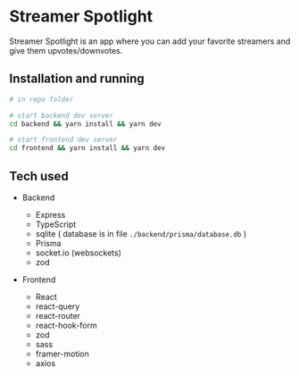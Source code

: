 # Streamer Spotlight

Streamer Spotlight is an app where you can add your favorite streamers and give them upvotes/downvotes.

## Installation and running

```bash
# in repo folder

# start backend dev server
cd backend && yarn install && yarn dev

# start frontend dev server
cd frontend && yarn install && yarn dev
```

## Tech used

- Backend

  - Express
  - TypeScript
  - sqlite ( database is in file `./backend/prisma/database.db` )
  - Prisma
  - socket.io (websockets)
  - zod

- Frontend
  - React
  - react-query
  - react-router
  - react-hook-form
  - zod
  - sass
  - framer-motion
  - axios
